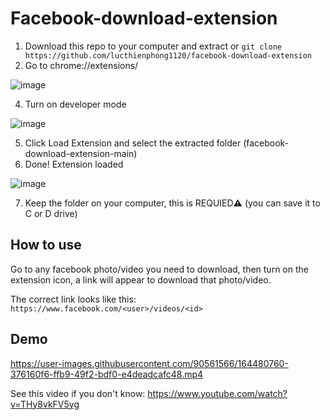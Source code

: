 # Facebook-download-extension

1. Download this repo to your computer and extract or `git clone https://github.com/lucthienphong1120/facebook-download-extension`
2. Go to chrome://extensions/

![image](https://user-images.githubusercontent.com/90561566/163335111-6a2b812a-361e-4280-a258-a845c7d8ed5f.png)

4. Turn on developer mode

![image](https://user-images.githubusercontent.com/90561566/163335277-cb4370c6-2421-40d7-b46d-6b7e27ebf455.png)

5. Click Load Extension and select the extracted folder (facebook-download-extension-main)
6. Done! Extension loaded

![image](https://user-images.githubusercontent.com/90561566/163336918-180cab42-1805-4f99-80bc-31b99b53051f.png)

7. Keep the folder on your computer, this is REQUIED⚠️ (you can save it to C or D drive)

## How to use

Go to any facebook photo/video you need to download, then turn on the extension icon, a link will appear to download that photo/video.

The correct link looks like this: `https://www.facebook.com/<user>/videos/<id>`

## Demo

https://user-images.githubusercontent.com/90561566/164480760-376160f6-ffb9-49f2-bdf0-e4deadcafc48.mp4

See this video if you don't know: https://www.youtube.com/watch?v=THy8vkFV5yg
